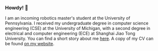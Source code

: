 ### Howdy! 👋

I am an incoming robotics master's student at the University of Pennsylvania. I received my undergraduate degree in computer science engineering (CSE) at the University of Michigan, with a second degree in electrical and computer engineering (ECE) at Shanghai Jiao Tong University. You can find a short story about me [here](https://zhihaoruan.xyz/about/). A copy of my CV can be found [on my website](https://zhihaoruan.xyz/curriculum-vitae).

<!--
**shineyruan/shineyruan** is a ✨ _special_ ✨ repository because its `README.md` (this file) appears on your GitHub profile.

Here are some ideas to get you started:

- 🔭 I’m currently working on ...
- 🌱 I’m currently learning ...
- 👯 I’m looking to collaborate on ...
- 🤔 I’m looking for help with ...
- 💬 Ask me about ...
- 📫 How to reach me: ...
- 😄 Pronouns: ...
- ⚡ Fun fact: ...
-->
